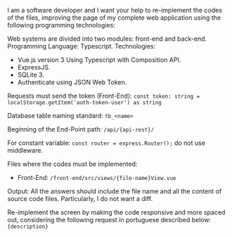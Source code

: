 I am a software developer and I want your help to re-implement the codes of the files, improving the page of my complete web application using the following programming technologies:

Web systems are divided into two modules: front-end and back-end.
Programming Language: Typescript.
Technologies:
- Vue.js version 3 Using Typescript with Composition API.
- ExpressJS.
- SQLite 3.
- Authenticate using JSON Web Token.

Requests must send the token (Front-End):
`const token: string = localStorage.getItem('auth-token-user') as string`

Database table naming standard: `tb_<name>`

Beginning of the End-Point path: `/api/{api-rest}/`

For constant variable: `const router = express.Router();` do not use middleware.

Files where the codes must be implemented:
- Front-End: `/front-end/src/views/{file-name}View.vue`

Output: All the answers should include the file name and all the content of source code files. Particularly, I do not want a diff.

Re-implement the screen by making the code responsive and more spaced out, considering the following request in portuguese described below: `{description}`
